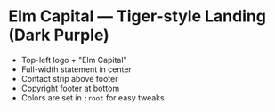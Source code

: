 # Elm Capital — Tiger-style Landing (Dark Purple)

- Top-left logo + "Elm Capital"
- Full-width statement in center
- Contact strip above footer
- Copyright footer at bottom
- Colors are set in `:root` for easy tweaks
